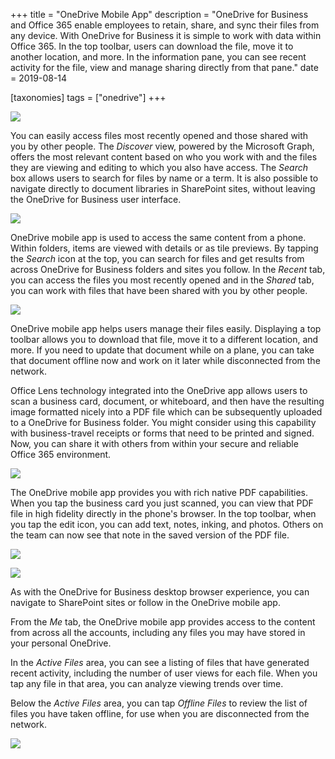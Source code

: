 +++
title = "OneDrive Mobile App"
description = "OneDrive for Business and Office 365 enable employees to retain, share, and sync their files from any device. With OneDrive for Business it is simple to work with data within Office 365. In the top toolbar, users can download the file, move it to another location, and more. In the information pane, you can see recent activity for the file, view and manage sharing directly from that pane."
date = 2019-08-14

[taxonomies]
tags = ["onedrive"]
+++

![](https://o365hq.com/images/484.png)

You can easily access files most recently opened and those shared with
you by other people. The *Discover* view, powered by the Microsoft
Graph, offers the most relevant content based on who you work with and
the files they are viewing and editing to which you also have access.
The *Search* box allows users to search for files by name or a term. It
is also possible to navigate directly to document libraries in
SharePoint sites, without leaving the OneDrive for Business user
interface.

![](https://o365hq.com/images/485.png)

OneDrive mobile app is used to access the same content from a phone.
Within folders, items are viewed with details or as tile previews. By
tapping the *Search* icon at the top, you can search for files and get
results from across OneDrive for Business folders and sites you follow.
In the *Recent* tab, you can access the files you most recently opened
and in the *Shared* tab, you can work with files that have been shared
with you by other people.

![](https://o365hq.com/images/486.png)

OneDrive mobile app helps users manage their files easily. Displaying a
top toolbar allows you to download that file, move it to a different
location, and more. If you need to update that document while on a
plane, you can take that document offline now and work on it later while
disconnected from the network.

Office Lens technology integrated into the OneDrive app allows users to
scan a business card, document, or whiteboard, and then have the
resulting image formatted nicely into a PDF file which can be
subsequently uploaded to a OneDrive for Business folder. You might
consider using this capability with business-travel receipts or forms
that need to be printed and signed. Now, you can share it with others
from within your secure and reliable Office 365 environment.

![](https://o365hq.com/images/487.png)

The OneDrive mobile app provides you with rich native PDF
capabilities. When you tap the business card you just scanned, you can
view that PDF file in high fidelity directly in the phone's
browser. In the top toolbar, when you tap the edit icon, you can add
text, notes, inking, and photos. Others on the team can now see that
note in the saved version of the PDF file.

![](https://o365hq.com/images/489.png)

![](https://o365hq.com/images/490.png)

As with the OneDrive for Business desktop browser experience, you can
navigate to SharePoint sites or follow in the OneDrive mobile app.

From the *Me* tab, the OneDrive mobile app provides access to the
content from across all the accounts, including any files you may have
stored in your personal OneDrive.

In the *Active Files* area, you can see a listing of files that have
generated recent activity, including the number of user views for each
file. When you tap any file in that area, you can analyze viewing trends
over time.

Below the *Active Files* area, you can tap *Offline Files* to review the
list of files you have taken offline, for use when you are disconnected
from the network.

![](https://o365hq.com/images/488.png)